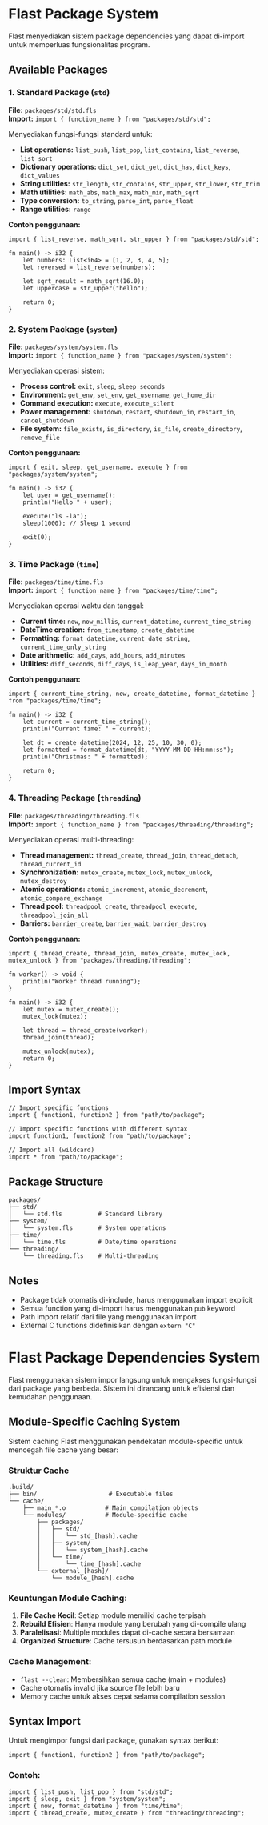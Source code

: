 # Flast Package System

Flast menyediakan sistem package dependencies yang dapat di-import untuk memperluas fungsionalitas program.

## Available Packages

### 1. Standard Package (`std`)
**File:** `packages/std/std.fls`  
**Import:** `import { function_name } from "packages/std/std";`

Menyediakan fungsi-fungsi standard untuk:
- **List operations:** `list_push`, `list_pop`, `list_contains`, `list_reverse`, `list_sort`
- **Dictionary operations:** `dict_set`, `dict_get`, `dict_has`, `dict_keys`, `dict_values`
- **String utilities:** `str_length`, `str_contains`, `str_upper`, `str_lower`, `str_trim`
- **Math utilities:** `math_abs`, `math_max`, `math_min`, `math_sqrt`
- **Type conversion:** `to_string`, `parse_int`, `parse_float`
- **Range utilities:** `range`

**Contoh penggunaan:**
```flast
import { list_reverse, math_sqrt, str_upper } from "packages/std/std";

fn main() -> i32 {
    let numbers: List<i64> = [1, 2, 3, 4, 5];
    let reversed = list_reverse(numbers);
    
    let sqrt_result = math_sqrt(16.0);
    let uppercase = str_upper("hello");
    
    return 0;
}
```

### 2. System Package (`system`)
**File:** `packages/system/system.fls`  
**Import:** `import { function_name } from "packages/system/system";`

Menyediakan operasi sistem:
- **Process control:** `exit`, `sleep`, `sleep_seconds`
- **Environment:** `get_env`, `set_env`, `get_username`, `get_home_dir`
- **Command execution:** `execute`, `execute_silent`
- **Power management:** `shutdown`, `restart`, `shutdown_in`, `restart_in`, `cancel_shutdown`
- **File system:** `file_exists`, `is_directory`, `is_file`, `create_directory`, `remove_file`

**Contoh penggunaan:**
```flast
import { exit, sleep, get_username, execute } from "packages/system/system";

fn main() -> i32 {
    let user = get_username();
    println("Hello " + user);
    
    execute("ls -la");
    sleep(1000); // Sleep 1 second
    
    exit(0);
}
```

### 3. Time Package (`time`)
**File:** `packages/time/time.fls`  
**Import:** `import { function_name } from "packages/time/time";`

Menyediakan operasi waktu dan tanggal:
- **Current time:** `now`, `now_millis`, `current_datetime`, `current_time_string`
- **DateTime creation:** `from_timestamp`, `create_datetime`
- **Formatting:** `format_datetime`, `current_date_string`, `current_time_only_string`
- **Date arithmetic:** `add_days`, `add_hours`, `add_minutes`
- **Utilities:** `diff_seconds`, `diff_days`, `is_leap_year`, `days_in_month`

**Contoh penggunaan:**
```flast
import { current_time_string, now, create_datetime, format_datetime } from "packages/time/time";

fn main() -> i32 {
    let current = current_time_string();
    println("Current time: " + current);
    
    let dt = create_datetime(2024, 12, 25, 10, 30, 0);
    let formatted = format_datetime(dt, "YYYY-MM-DD HH:mm:ss");
    println("Christmas: " + formatted);
    
    return 0;
}
```

### 4. Threading Package (`threading`)
**File:** `packages/threading/threading.fls`  
**Import:** `import { function_name } from "packages/threading/threading";`

Menyediakan operasi multi-threading:
- **Thread management:** `thread_create`, `thread_join`, `thread_detach`, `thread_current_id`
- **Synchronization:** `mutex_create`, `mutex_lock`, `mutex_unlock`, `mutex_destroy`
- **Atomic operations:** `atomic_increment`, `atomic_decrement`, `atomic_compare_exchange`
- **Thread pool:** `threadpool_create`, `threadpool_execute`, `threadpool_join_all`
- **Barriers:** `barrier_create`, `barrier_wait`, `barrier_destroy`

**Contoh penggunaan:**
```flast
import { thread_create, thread_join, mutex_create, mutex_lock, mutex_unlock } from "packages/threading/threading";

fn worker() -> void {
    println("Worker thread running");
}

fn main() -> i32 {
    let mutex = mutex_create();
    mutex_lock(mutex);
    
    let thread = thread_create(worker);
    thread_join(thread);
    
    mutex_unlock(mutex);
    return 0;
}
```

## Import Syntax

```flast
// Import specific functions
import { function1, function2 } from "path/to/package";

// Import specific functions with different syntax
import function1, function2 from "path/to/package";

// Import all (wildcard)
import * from "path/to/package";
```

## Package Structure

```
packages/
├── std/
│   └── std.fls          # Standard library
├── system/
│   └── system.fls       # System operations
├── time/
│   └── time.fls         # Date/time operations
└── threading/
    └── threading.fls    # Multi-threading
```

## Notes

- Package tidak otomatis di-include, harus menggunakan import explicit
- Semua function yang di-import harus menggunakan `pub` keyword
- Path import relatif dari file yang menggunakan import
- External C functions didefinisikan dengan `extern "C"` 

# Flast Package Dependencies System

Flast menggunakan sistem impor langsung untuk mengakses fungsi-fungsi dari package yang berbeda. Sistem ini dirancang untuk efisiensi dan kemudahan penggunaan.

## Module-Specific Caching System

Sistem caching Flast menggunakan pendekatan module-specific untuk mencegah file cache yang besar:

### Struktur Cache
```
.build/
├── bin/                    # Executable files
└── cache/
    ├── main_*.o           # Main compilation objects
    └── modules/           # Module-specific cache
        ├── packages/
        │   ├── std/
        │   │   └── std_[hash].cache
        │   ├── system/
        │   │   └── system_[hash].cache
        │   └── time/
        │       └── time_[hash].cache
        └── external_[hash]/
            └── module_[hash].cache
```

### Keuntungan Module Caching:
1. **File Cache Kecil**: Setiap module memiliki cache terpisah
2. **Rebuild Efisien**: Hanya module yang berubah yang di-compile ulang
3. **Paralelisasi**: Multiple modules dapat di-cache secara bersamaan
4. **Organized Structure**: Cache tersusun berdasarkan path module

### Cache Management:
- `flast --clean`: Membersihkan semua cache (main + modules)
- Cache otomatis invalid jika source file lebih baru
- Memory cache untuk akses cepat selama compilation session

## Syntax Import

Untuk mengimpor fungsi dari package, gunakan syntax berikut:

```flast
import { function1, function2 } from "path/to/package";
```

### Contoh:
```flast
import { list_push, list_pop } from "std/std";
import { sleep, exit } from "system/system";
import { now, format_datetime } from "time/time";
import { thread_create, mutex_create } from "threading/threading";
``` 